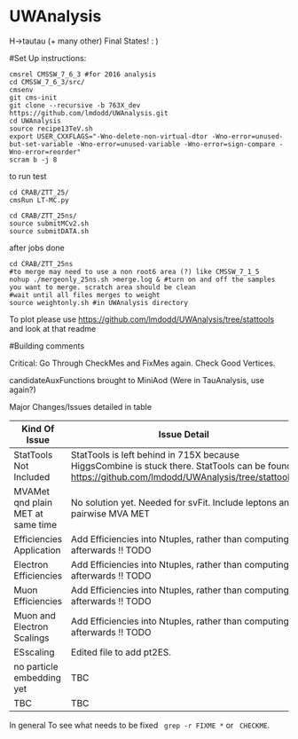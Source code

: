 UWAnalysis
==========

H->tautau (+ many other) Final States! : )


#Set Up instructions:

```
cmsrel CMSSW_7_6_3 #for 2016 analysis
cd CMSSW_7_6_3/src/
cmsenv
git cms-init 
git clone --recursive -b 763X_dev https://github.com/lmdodd/UWAnalysis.git   
cd UWAnalysis
source recipe13TeV.sh
export USER_CXXFLAGS="-Wno-delete-non-virtual-dtor -Wno-error=unused-but-set-variable -Wno-error=unused-variable -Wno-error=sign-compare -Wno-error=reorder"
scram b -j 8
```
to run test

```
cd CRAB/ZTT_25/
cmsRun LT-MC.py
```

```
cd CRAB/ZTT_25ns/
source submitMCv2.sh
source submitDATA.sh
```

after jobs done

```
cd CRAB/ZTT_25ns
#to merge may need to use a non root6 area (?) like CMSSW_7_1_5 
nohup ./mergeonly_25ns.sh >merge.log & #turn on and off the samples you want to merge. scratch area should be clean
#wait until all files merges to weight
source weightonly.sh #in UWAnalysis directory
```

To plot please use https://github.com/lmdodd/UWAnalysis/tree/stattools and look at that readme




#Building comments

Critical: Go Through CheckMes and FixMes again. Check Good Vertices.

candidateAuxFunctions brought to MiniAod (Were in TauAnalysis, use again?)

Major Changes/Issues detailed in table

| Kind Of Issue  | Issue Detail |
| ------------- | ------------- |
| StatTools Not Included  | StatTools is left behind in 715X because HiggsCombine is stuck there. StatTools can be found https://github.com/lmdodd/UWAnalysis/tree/stattools.  |
| MVAMet qnd plain MET at same time | No solution yet. Needed for svFit. Include leptons and pairwise MVA MET |
| Efficiencies Application | Add Efficiencies into Ntuples, rather than computing afterwards !! TODO|
| Electron Efficiencies | Add Efficiencies into Ntuples, rather than computing afterwards !! TODO|
| Muon Efficiencies | Add Efficiencies into Ntuples, rather than computing afterwards !! TODO|
| Muon and Electron Scalings | Add Efficiencies into Ntuples, rather than computing afterwards !! TODO|
| ESscaling | Edited file to add pt2ES. |
| no particle embedding yet | TBC |
| TBC | TBC |

In general To see what needs to be fixed ``` grep -r FIXME *``` or ``` CHECKME```. 


